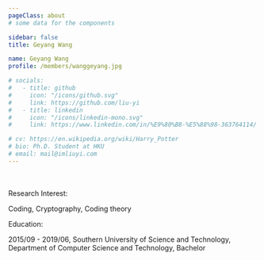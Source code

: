 ```yaml
---
pageClass: about
# some data for the components

sidebar: false
title: Geyang Wang

name: Geyang Wang
profile: /members/wanggeyang.jpg

# socials:
#   - title: github
#     icon: "/icons/github.svg"
#     link: https://github.com/liu-yi
#   - title: linkedin
#     icon: "/icons/linkedin-mono.svg"
#     link: https://www.linkedin.com/in/%E9%80%B8-%E5%88%98-363764114/

# cv: https://en.wikipedia.org/wiki/Harry_Potter
# bio: Ph.D. Student at HKU
# email: mail@imliuyi.com
---
```

<div style="padding: 2%"></div>
<ProfileSection :frontmatter="$page.frontmatter" />


Research Interest:

Coding, Cryptography, Coding theory

Education:

2015/09 - 2019/06, Southern University of Science and Technology, Department of Computer Science and Technology, Bachelor



<!-- Custom style for this page -->

<style lang="stylus">

.theme-container.about .page
  font-size 14px
  font-family "lucida grande", "lucida sans unicode", lucida, "Helvetica Neue", Helvetica, Arial, sans-serif;
  p
    margin 0 0 0.5rem
  p, ul, ol
    line-height normal
  a
    font-weight normal
  .theme-default-content:not(.custom) > h2
    margin-bottom 0.5rem
  .theme-default-content:not(.custom) > h2:first-child + p
    margin-top 0.5rem
  .theme-default-content:not(.custom) > h3
    padding-top 4rem

  /* Override */
  .md-card
    margin-top 0.5em
    .card-image
      padding 0.2rem
      img
        max-width 120px
        max-height 120px
    .card-content p
      -webkit-margin-after 0.2em

@media (max-width: 419px)
  .theme-container.about .page
    p, ul, ol
      line-height 1.5

    .md-card
      .card-image
        img 
          width 100%
          max-width 400px

</style>

